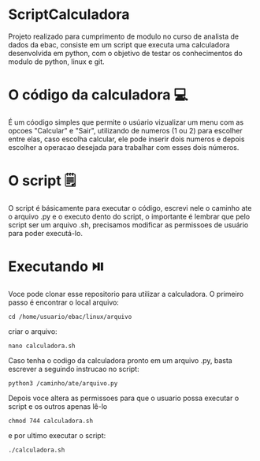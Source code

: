 # ScriptCalculadora
Projeto realizado para cumprimento de modulo no curso de analista de dados da ebac, consiste em um script que executa uma calculadora desenvolvida em python, com o objetivo de testar os conhecimentos do modulo de python, linux e git.

# O código da calculadora 💻
É um cóodigo simples que permite o usúario vizualizar um menu com as opcoes "Calcular" e "Sair", utilizando de numeros (1 ou 2) para escolher entre elas, caso escolha calcular, ele pode inserir dois numeros e depois escolher a operacao desejada para trabalhar com esses dois números.

# O script 🗒️
O script é básicamente para executar o código, escrevi nele o caminho ate o arquivo .py e o executo dento do script, o importante é lembrar que pelo script ser um arquivo .sh, precisamos modificar as permissoes de usuário para poder executá-lo.

# Executando ⏯️

Voce pode clonar esse repositorio para utilizar a calculadora. O primeiro passo é encontrar o local arquivo:
```
cd /home/usuario/ebac/linux/arquivo
```

criar o arquivo:
```
nano calculadora.sh
```
Caso tenha o codigo da calculadora pronto em um arquivo .py, basta escrever a seguindo instrucao no script:
```
python3 /caminho/ate/arquivo.py
```
Depois voce altera as permissoes para que o usuario possa executar o script e os outros apenas lê-lo
```
chmod 744 calculadora.sh
```
e por ultimo executar o script:
```
./calculadora.sh
```
